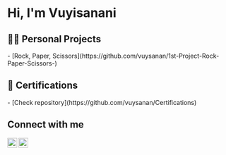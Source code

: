 <h1>Hi, I'm Vuyisanani</h1>

<h2>👨‍💻 Personal Projects</h2>
- [Rock, Paper, Scissors](https://github.com/vuysanan/1st-Project-Rock-Paper-Scissors-)

<h2>📄 Certifications</h2>
- [Check repository](https://github.com/vuysanan/Certifications)

<h2>Connect with me</h2>

[<img align="left" alt="Vuysanan | LinkedIn" width="22px" src="https://cdn.jsdelivr.net/npm/simple-icons@v3/icons/linkedin.svg" />][linkedin]
[<img align="left" alt="VuyisananiMbebe | Instagram" width="22px" src="https://cdn.jsdelivr.net/npm/simple-icons@v3/icons/instagram.svg" />][instagram]


[instagram]: https://www.instagram.com/vuysanan
[linkedin]: https://linkedin.com/in/vuyisananimbebe
